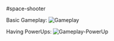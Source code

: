 #space-shooter

Basic Gameplay:
![Gameplay](https://github.com/TheBeginner2002/space-shooter/blob/main/VidDemo/Gameplay1.1.gif)

Having PowerUps:
![Gameplay-PowerUp](https://github.com/TheBeginner2002/space-shooter/blob/main/VidDemo/GameplayPowerUps1.gif)

